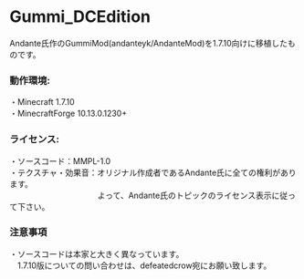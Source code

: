 # Gummi_DCEdition

Andante氏作のGummiMod(andanteyk/AndanteMod)を1.7.10向けに移植したものです。

### 動作環境:
・Minecraft 1.7.10
<br>・MinecraftForge 10.13.0.1230+
 
### ライセンス:
・ソースコード：MMPL-1.0
<br>・テクスチャ・効果音：オリジナル作成者であるAndante氏に全ての権利があります。
<br>　　　　　　　　　　　よって、Andante氏のトピックのライセンス表示に従って下さい。

### 注意事項
・ソースコードは本家と大きく異なっています。
<br>　1.7.10版についての問い合わせは、defeatedcrow宛にお願い致します。

